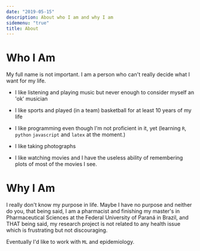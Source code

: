 ```yaml
---
date: "2019-05-15"
description: About who I am and why I am
sidemenu: "true"
title: About
---
```


# Who I Am

My full name is not important.
I am a person who can't really decide what I want for my life. 

* I like listening and playing music but never enough to consider myself an 'ok' musician

* I like sports and played (in a team) basketball for at least 10 years of my life

* I like programming even though I'm not proficient in it, yet (learning `R`, `python` `javascript` and `latex` at the moment.)

* I like taking photographs

* I like watching movies and I have the useless ability of remembering plots of most of the movies I see. 

# Why I Am

I really don't know my purpose in life. Maybe I have no purpose and neither do you, that being said, I am a pharmacist and finishing my master's in Pharmaceutical Sciences at the Federal University of Paraná in Brazil, and THAT being said, my research project is not related to any health issue which is frustrating but not discouraging.

Eventually I'd like to work with `ML` and epidemiology. 